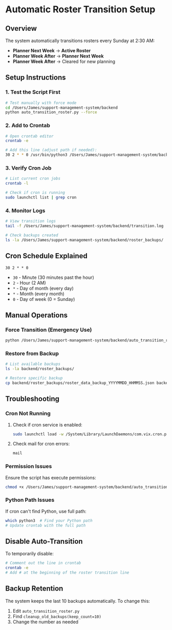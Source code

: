 # Automatic Roster Transition Setup

## Overview
The system automatically transitions rosters every Sunday at 2:30 AM:
- **Planner Next Week** → **Active Roster**
- **Planner Week After** → **Planner Next Week**
- **Planner Week After** → Cleared for new planning

## Setup Instructions

### 1. Test the Script First
```bash
# Test manually with force mode
cd /Users/James/support-management-system/backend
python auto_transition_roster.py --force
```

### 2. Add to Crontab
```bash
# Open crontab editor
crontab -e

# Add this line (adjust path if needed):
30 2 * * 0 /usr/bin/python3 /Users/James/support-management-system/backend/auto_transition_roster.py >> /Users/James/support-management-system/backend/transition.log 2>&1
```

### 3. Verify Cron Job
```bash
# List current cron jobs
crontab -l

# Check if cron is running
sudo launchctl list | grep cron
```

### 4. Monitor Logs
```bash
# View transition logs
tail -f /Users/James/support-management-system/backend/transition.log

# Check backups created
ls -la /Users/James/support-management-system/backend/roster_backups/
```

## Cron Schedule Explained
`30 2 * * 0`
- `30` - Minute (30 minutes past the hour)
- `2` - Hour (2 AM)
- `*` - Day of month (every day)
- `*` - Month (every month)
- `0` - Day of week (0 = Sunday)

## Manual Operations

### Force Transition (Emergency Use)
```bash
python /Users/James/support-management-system/backend/auto_transition_roster.py --force
```

### Restore from Backup
```bash
# List available backups
ls -la backend/roster_backups/

# Restore specific backup
cp backend/roster_backups/roster_data_backup_YYYYMMDD_HHMMSS.json backend/roster_data.json
```

## Troubleshooting

### Cron Not Running
1. Check if cron service is enabled:
   ```bash
   sudo launchctl load -w /System/Library/LaunchDaemons/com.vix.cron.plist
   ```

2. Check mail for cron errors:
   ```bash
   mail
   ```

### Permission Issues
Ensure the script has execute permissions:
```bash
chmod +x /Users/James/support-management-system/backend/auto_transition_roster.py
```

### Python Path Issues
If cron can't find Python, use full path:
```bash
which python3  # Find your Python path
# Update crontab with the full path
```

## Disable Auto-Transition
To temporarily disable:
```bash
# Comment out the line in crontab
crontab -e
# Add # at the beginning of the roster transition line
```

## Backup Retention
The system keeps the last 10 backups automatically. To change this:
1. Edit `auto_transition_roster.py`
2. Find `cleanup_old_backups(keep_count=10)`
3. Change the number as needed
